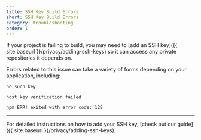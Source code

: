 ```yaml
---
title: SSH Key Build Errors
short: SSH Key Build Errors
category: troubleshooting
order: 1
---
```


If your project is failing to build, you may need to [add an SSH key]({{ site.baseurl }}/privacy/adding-ssh-keys) so it can access any private repositories it depends on.

Errors related to this issue can take a variety of forms depending on your application, including:

```
no such key
```

```
host key verification failed
```

```
npm ERR! exited with error code: 128
```

---

For detailed instructions on how to add your SSH key, [check out our guide]({{ site.baseurl }}/privacy/adding-ssh-keys).
